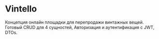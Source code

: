# Vintello

Концепция онлайн площадки для перепродажи винтажных вещей.  
Готовый CRUD для 4 сущностей, Авторизация и аутентификация с JWT, DTOs.